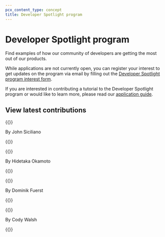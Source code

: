 ```yaml
---
pcx_content_type: concept
title: Developer Spotlight program
---
```


# Developer Spotlight program

Find examples of how our community of developers are getting the most out of our products.

While applications are not currently open, you can register your interest to get updates on the program via email by filling out the [Developer Spotlight program interest form](https://docs.google.com/forms/d/e/1FAIpQLSd7CESg7obtOh7CPVEbBeJ2_DtwWeAwb6aazNpukjbka_zYUw/viewform?usp=sf_link).

If you are interested in contributing a tutorial to the Developer Spotlight program or would like to learn more, please read our [application guide](/developer-spotlight/application-guide/). 

## View latest contributions

{{<related header="Create a sitemap from Sanity CMS with Workers" href="/developer-spotlight/tutorials/create-sitemap-from-sanity-cms/">}}

By John Siciliano

{{</related>}}

{{<related header="Recommend products on e-commerce sites using Workers AI and Stripe" href="/developer-spotlight/tutorials/creating-a-recommendation-api/">}}

By Hidetaka Okamoto

{{</related>}}

{{<related header="Custom access control for files in R2 using D1 and Workers" href="/developer-spotlight/tutorials/custom-access-control-for-files/">}}

By Dominik Fuerst

{{</related>}}

{{<related header="Send form submissions using Astro and Resend" href="/developer-spotlight/tutorials/handle-form-submission-with-astro-resend/">}}

By Cody Walsh

{{</related>}}
